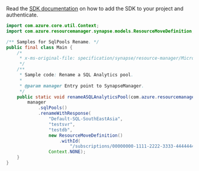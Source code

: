 Read the [SDK documentation](https://github.com/Azure/azure-sdk-for-java/blob/azure-resourcemanager-synapse_1.0.0-beta.2/sdk/synapse/azure-resourcemanager-synapse/README.md) on how to add the SDK to your project and authenticate.

```java
import com.azure.core.util.Context;
import com.azure.resourcemanager.synapse.models.ResourceMoveDefinition;

/** Samples for SqlPools Rename. */
public final class Main {
    /*
     * x-ms-original-file: specification/synapse/resource-manager/Microsoft.Synapse/stable/2021-06-01/examples/RenameSqlPool.json
     */
    /**
     * Sample code: Rename a SQL Analytics pool.
     *
     * @param manager Entry point to SynapseManager.
     */
    public static void renameASQLAnalyticsPool(com.azure.resourcemanager.synapse.SynapseManager manager) {
        manager
            .sqlPools()
            .renameWithResponse(
                "Default-SQL-SouthEastAsia",
                "testsvr",
                "testdb",
                new ResourceMoveDefinition()
                    .withId(
                        "/subscriptions/00000000-1111-2222-3333-444444444444/resourceGroups/Default-SQL-SouthEastAsia/providers/Microsoft.Synapse/workspaces/testsvr/sqlPools/newtestdb"),
                Context.NONE);
    }
}
```

